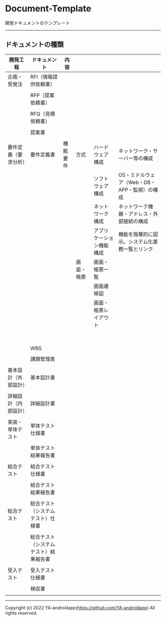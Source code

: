 # Document-Template

開発ドキュメントのテンプレート

---

## ドキュメントの種類

| 開発工程             | ドキュメント                           | 内容     |            |                          |                                                |
| -------------------- | -------------------------------------- | -------- | ---------- | ------------------------ | ---------------------------------------------- |
| 企画・受発注         | RFI（情報提供依頼書）                  |          |            |                          |                                                |
|                      |                                        |          |            |                          |                                                |
|                      | RFP（提案依頼書）                      |          |            |                          |                                                |
|                      |                                        |          |            |                          |                                                |
|                      | RFQ（見積依頼書）                      |          |            |                          |                                                |
|                      |                                        |          |            |                          |                                                |
|                      | 提案書                                 |          |            |                          |                                                |
|                      |                                        |          |            |                          |                                                |
| 要件定義（要求分析） | 要件定義書                             | 機能要件 | 方式       | ハードウェア構成         | ネットワーク・サーバー等の構成                 |
|                      |                                        |          |            | ソフトウェア構成         | OS・ミドルウェア（Web・DB・APP・監視）の構成   |
|                      |                                        |          |            | ネットワーク構成         | ネットワーク機器・アドレス・外部接続の構成     |
|                      |                                        |          |            | アプリケーション機能構成 | 機能を階層的に図示。システム化業務一覧とリンク |
|                      |                                        |          | 画面・帳票 | 画面・帳票一覧           |                                                |
|                      |                                        |          |            | 画面遷移図               |                                                |
|                      |                                        |          |            | 画面・帳票レイアウト     |                                                |
|                      |                                        |          |            |                          |                                                |
|                      |                                        |          |            |                          |                                                |
|                      |                                        |          |            |                          |                                                |
|                      |                                        |          |            |                          |                                                |
|                      |                                        |          |            |                          |                                                |
|                      |                                        |          |            |                          |                                                |
|                      |                                        |          |            |                          |                                                |
|                      |                                        |          |            |                          |                                                |
|                      | WBS                                    |          |            |                          |                                                |
|                      |                                        |          |            |                          |                                                |
|                      | 課題管理表                             |          |            |                          |                                                |
|                      |                                        |          |            |                          |                                                |
| 基本設計（外部設計） | 基本設計書                             |          |            |                          |                                                |
|                      |                                        |          |            |                          |                                                |
| 詳細設計（内部設計） | 詳細設計書                             |          |            |                          |                                                |
|                      |                                        |          |            |                          |                                                |
| 実装・単体テスト     | 単体テスト仕様書                       |          |            |                          |                                                |
|                      |                                        |          |            |                          |                                                |
|                      | 単体テスト結果報告書                   |          |            |                          |                                                |
|                      |                                        |          |            |                          |                                                |
| 結合テスト           | 結合テスト仕様書                       |          |            |                          |                                                |
|                      |                                        |          |            |                          |                                                |
|                      | 結合テスト結果報告書                   |          |            |                          |                                                |
|                      |                                        |          |            |                          |                                                |
| 総合テスト           | 総合テスト（システムテスト）仕様書     |          |            |                          |                                                |
|                      |                                        |          |            |                          |                                                |
|                      | 総合テスト（システムテスト）結果報告書 |          |            |                          |                                                |
|                      |                                        |          |            |                          |                                                |
| 受入テスト           | 受入テスト仕様書                       |          |            |                          |                                                |
|                      |                                        |          |            |                          |                                                |
|                      | 検収書                                 |          |            |                          |                                                |
|                      |                                        |          |            |                          |                                                |

---

Copyright (c) 2022 YA-androidapp(https://github.com/YA-androidapp) All rights reserved.
